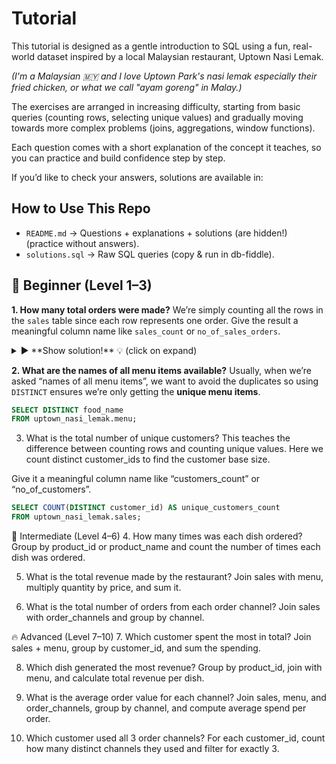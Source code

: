 # Tutorial 

This tutorial is designed as a gentle introduction to SQL using a fun, real-world dataset inspired by a local Malaysian restaurant, Uptown Nasi Lemak. 

*(I'm a Malaysian 🇲🇾 and I love Uptown Park's nasi lemak especially their fried chicken, or what we call "ayam goreng" in Malay.)*

The exercises are arranged in increasing difficulty, starting from basic queries (counting rows, selecting unique values) and gradually moving towards more complex problems (joins, aggregations, window functions).

Each question comes with a short explanation of the concept it teaches, so you can practice and build confidence step by step.

If you’d like to check your answers, solutions are available in:

## How to Use This Repo

- `README.md` → Questions + explanations + solutions (are hidden!) (practice without answers).  
- `solutions.sql` → Raw SQL queries (copy & run in db-fiddle).   

## 🌱 Beginner (Level 1–3)

**1. How many total orders were made?**
We’re simply counting all the rows in the `sales` table since each row represents one order. Give the result a meaningful column name like `sales_count` or `no_of_sales_orders`. 

<details> 
<summary> ▶️ **Show solution!** 💡 (click on expand) </summary>

```sql
SELECT COUNT(*) AS sales_count
FROM uptown_nasi_lemak.sales;
```

</details>

**2. What are the names of all menu items available?**
Usually, when we’re asked “names of all menu items”, we want to avoid the duplicates so using `DISTINCT` ensures we’re only getting the **unique menu items**.

```sql
SELECT DISTINCT food_name
FROM uptown_nasi_lemak.menu;
```

3. What is the total number of unique customers?
This teaches the difference between counting rows and counting unique values. Here we count distinct customer_ids to find the customer base size.

Give it a meaningful column name like “customers_count” or “no_of_customers”.

```sql
SELECT COUNT(DISTINCT customer_id) AS unique_customers_count
FROM uptown_nasi_lemak.sales;
```

🍜 Intermediate (Level 4–6)
4. How many times was each dish ordered?
Group by product_id or product_name and count the number of times each dish was ordered.

5. What is the total revenue made by the restaurant?
Join sales with menu, multiply quantity by price, and sum it.

6. What is the total number of orders from each order channel?
Join sales with order_channels and group by channel.

🔥 Advanced (Level 7–10)
7. Which customer spent the most in total?
Join sales + menu, group by customer_id, and sum the spending.

8. Which dish generated the most revenue?
Group by product_id, join with menu, and calculate total revenue per dish.

9. What is the average order value for each channel?
Join sales, menu, and order_channels, group by channel, and compute average spend per order.

10. Which customer used all 3 order channels?
For each customer_id, count how many distinct channels they used and filter for exactly 3.

